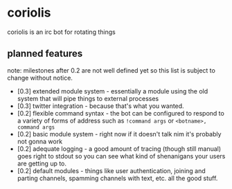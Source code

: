 # coriolis
coriolis is an irc bot for rotating things

## planned features
note: milestones after 0.2 are not well defined yet so this list is subject to change without notice.

* [0.3] extended module system - essentially a module using the old system that will pipe things to external processes
* [0.3] twitter integration - because that's what you wanted.
* [0.2] flexible command syntax - the bot can be configured to respond to a variety of forms of address such as `!command args` or `<botname>, command args`
* [0.2] basic module system - right now if it doesn't talk nim it's probably not gonna work
* [0.2] adequate logging - a good amount of tracing (though still manual) goes right to stdout so you can see what kind of shenanigans your users are getting up to.
* [0.2] default modules - things like user authentication, joining and parting channels, spamming channels with text, etc. all the good stuff.
